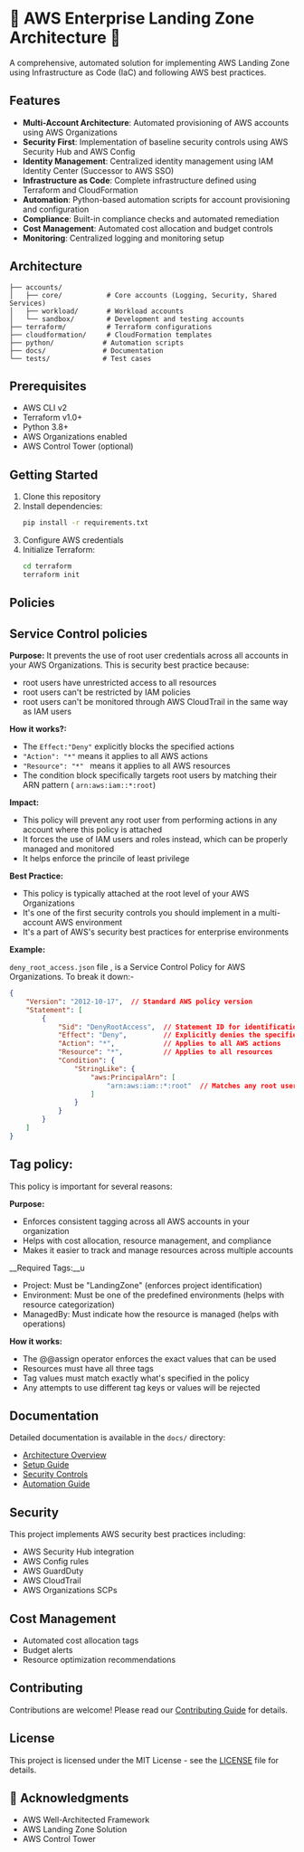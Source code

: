 # 🚀 AWS Enterprise Landing Zone Architecture 🚀 

A comprehensive, automated solution for implementing AWS Landing Zone using Infrastructure as Code (IaC) and following AWS best practices.

## Features

- **Multi-Account Architecture**: Automated provisioning of AWS accounts using AWS Organizations
- **Security First**: Implementation of baseline security controls using AWS Security Hub and AWS Config
- **Identity Management**: Centralized identity management using IAM Identity Center (Successor to AWS SSO)
- **Infrastructure as Code**: Complete infrastructure defined using Terraform and CloudFormation
- **Automation**: Python-based automation scripts for account provisioning and configuration
- **Compliance**: Built-in compliance checks and automated remediation
- **Cost Management**: Automated cost allocation and budget controls
- **Monitoring**: Centralized logging and monitoring setup

## Architecture

```
├── accounts/
│   ├── core/           # Core accounts (Logging, Security, Shared Services)
│   ├── workload/       # Workload accounts
│   └── sandbox/        # Development and testing accounts
├── terraform/          # Terraform configurations
├── cloudformation/     # CloudFormation templates
├── python/            # Automation scripts
├── docs/              # Documentation
└── tests/             # Test cases
```

## Prerequisites

- AWS CLI v2
- Terraform v1.0+
- Python 3.8+
- AWS Organizations enabled
- AWS Control Tower (optional)

## Getting Started

1. Clone this repository
2. Install dependencies:
   ```bash
   pip install -r requirements.txt
   ```
3. Configure AWS credentials
4. Initialize Terraform:
   ```bash
   cd terraform
   terraform init
   ```
## Policies

## Service Control policies

__Purpose:__ It prevents the use of root user credentials across all accounts in your AWS Organizations. This is security best practice because:

* root users have unrestricted access to all resources
* root users can't be restricted by IAM policies
* root users can't be monitored through AWS CloudTrail in the same way as IAM users 

__How it works?:__
* The `Effect:"Deny"` explicitly blocks the specified actions
* `"Action": "*"` means it applies to all AWS actions
* `"Resource": "*" ` means it applies to all AWS resources
* The condition block specifically targets root users by matching their ARN pattern ( `arn:aws:iam::*:root`)

__Impact:__
* This policy will prevent any root user from performing actions in any account where this policy is attached
* It forces the use of IAM users and roles instead, which can be properly managed and monitored
* It helps enforce the princile of least privilege

__Best Practice:__
* This policy is typically attached at the root level of your AWS Organizations
* It's one of the first security controls you should implement in a multi-account AWS environment
* It's a part of AWS's security best practices for enterprise environments

__Example:__

`deny_root_access.json` file , is a Service Control Policy for AWS Organizations. To break it down:-

```json
{
    "Version": "2012-10-17",  // Standard AWS policy version
    "Statement": [
        {
            "Sid": "DenyRootAccess",  // Statement ID for identification
            "Effect": "Deny",         // Explicitly denies the specified actions
            "Action": "*",            // Applies to all AWS actions
            "Resource": "*",          // Applies to all resources
            "Condition": {
                "StringLike": {
                    "aws:PrincipalArn": [
                        "arn:aws:iam::*:root"  // Matches any root user ARN
                    ]
                }
            }
        }
    ]
}
```
## Tag policy:
This policy is important for several reasons:

__Purpose:__

* Enforces consistent tagging across all AWS accounts in your organization
* Helps with cost allocation, resource management, and compliance
* Makes it easier to track and manage resources across multiple accounts

__Required Tags:__u
* Project: Must be "LandingZone" (enforces project identification)
* Environment: Must be one of the predefined environments (helps with resource categorization)
* ManagedBy: Must indicate how the resource is managed (helps with operations)

__How it works:__

* The @@assign operator enforces the exact values that can be used
* Resources must have all three tags
* Tag values must match exactly what's specified in the policy
* Any attempts to use different tag keys or values will be rejected



## Documentation

Detailed documentation is available in the `docs/` directory:
- [Architecture Overview](docs/architecture.md)
- [Setup Guide](docs/setup.md)
- [Security Controls](docs/security.md)
- [Automation Guide](docs/automation.md)

## Security

This project implements AWS security best practices including:
- AWS Security Hub integration
- AWS Config rules
- AWS GuardDuty
- AWS CloudTrail
- AWS Organizations SCPs

## Cost Management

- Automated cost allocation tags
- Budget alerts
- Resource optimization recommendations

## Contributing

Contributions are welcome! Please read our [Contributing Guide](CONTRIBUTING.md) for details.

## License

This project is licensed under the MIT License - see the [LICENSE](LICENSE) file for details.

## 🙏 Acknowledgments

- AWS Well-Architected Framework
- AWS Landing Zone Solution
- AWS Control Tower 